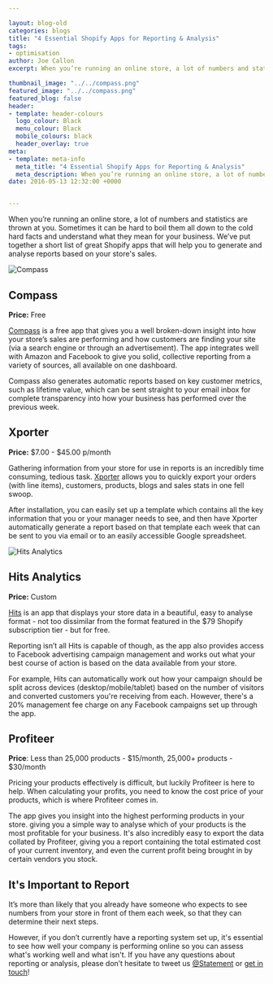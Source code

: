 ```yaml
--- 

layout: blog-old
categories: blogs
title: "4 Essential Shopify Apps for Reporting & Analysis"
tags:
- optimisation
author: Joe Callon
excerpt: When you’re running an online store, a lot of numbers and statistics are thrown at you. Sometimes it can be hard to boil them all down to the cold hard facts and understand what they mean for your business. We’ve put together a short list of great Shopify apps that will help you to generate and analyse reports based on your store's sales.

thumbnail_image: "../../compass.png"
featured_image: "../../compass.png"
featured_blog: false
header:
- template: header-colours
  logo_colour: Black
  menu_colour: Black
  mobile_colours: black
  header_overlay: true
meta:
- template: meta-info
  meta_title: "4 Essential Shopify Apps for Reporting & Analysis"
  meta_description: When you’re running an online store, a lot of numbers and statistics are thrown at you. Sometimes it can be hard to boil them all down to the cold hard facts and understand what they mean for your business. We’ve put together a short list of great Shopify apps that will help you to generate and analyse reports based on your store's sales.
date: 2016-05-13 12:32:00 +0000


--- 
```

When you’re running an online store, a lot of numbers and statistics are thrown at you. Sometimes it can be hard to boil them all down to the cold hard facts and understand what they mean for your business. We’ve put together a short list of great Shopify apps that will help you to generate and analyse reports based on your store's sales.

  

![Compass](../../compass.png)

Compass
-------

**Price:** Free

[Compass](https://apps.shopify.com/compass) is a free app that gives you a well broken-down insight into how your store’s sales are performing and how customers are finding your site (via a search engine or through an advertisement). The app integrates well with Amazon and Facebook to give you solid, collective reporting from a variety of sources, all available on one dashboard.

Compass also generates automatic reports based on key customer metrics, such as lifetime value, which can be sent straight to your email inbox for complete transparency into how your business has performed over the previous week.

  

Xporter
-------

**Price:** $7.00 - $45.00 p/month

Gathering information from your store for use in reports is an incredibly time consuming, tedious task. [Xporter](https://apps.shopify.com/xporter-by-eshop-admin) allows you to quickly export your orders (with line items), customers, products, blogs and sales stats in one fell swoop.

After installation, you can easily set up a template which contains all the key information that you or your manager needs to see, and then have Xporter automatically generate a report based on that template each week that can be sent to you via email or to an easily accessible Google spreadsheet.

  

![Hits Analytics](../../hits-analytics.png)

Hits Analytics
--------------

**Price:** Custom

[Hits](https://apps.shopify.com/hits-analytics) is an app that displays your store data in a beautiful, easy to analyse format - not too dissimilar from the format featured in the $79 Shopify subscription tier - but for free.

Reporting isn’t all Hits is capable of though, as the app also provides access to Facebook advertising campaign management and works out what your best course of action is based on the data available from your store.

For example, Hits can automatically work out how your campaign should be split across devices (desktop/mobile/tablet) based on the number of visitors and converted customers you're receiving from each. However, there's a 20% management fee charge on any Facebook campaigns set up through the app.

  

Profiteer
---------

**Price**: Less than 25,000 products - $15/month, 25,000+ products - $30/month  

Pricing your products effectively is difficult, but luckily Profiteer is here to help. When calculating your profits, you need to know the cost price of your products, which is where Profiteer comes in.

The app gives you insight into the highest performing products in your store. giving you a simple way to analyse which of your products is the most profitable for your business. It's also incredibly easy to export the data collated by Profiteer, giving you a report containing the total estimated cost of your current inventory, and even the current profit being brought in by certain vendors you stock.  

  

It's Important to Report
------------------------

It’s more than likely that you already have someone who expects to see numbers from your store in front of them each week, so that they can determine their next steps.

However, if you don’t currently have a reporting system set up, it's essential to see how well your company is performing online so you can assess what's working well and what isn't. If you have any questions about reporting or analysis, please don’t hesitate to tweet us [@Statement](https://www.twitter.com/statement) or [get in touch](https://www.statementagency.com/contact-us)!